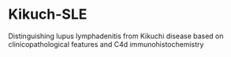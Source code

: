 # Kikuch-SLE
Distinguishing lupus lymphadenitis from Kikuchi disease based on clinicopathological features and C4d immunohistochemistry
